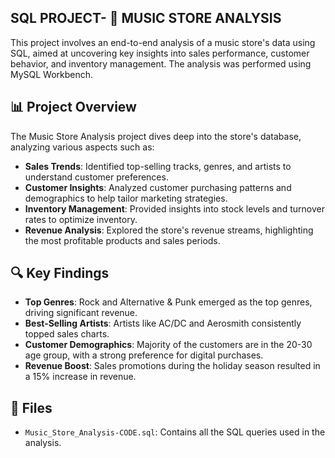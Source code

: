 ## SQL PROJECT- 🎵 MUSIC STORE ANALYSIS 

This project involves an end-to-end analysis of a music store's data using SQL, aimed at uncovering key insights into sales performance, customer behavior, and inventory management. The analysis was performed using MySQL Workbench.

## 📊 Project Overview

The Music Store Analysis project dives deep into the store's database, analyzing various aspects such as:

- **Sales Trends**: Identified top-selling tracks, genres, and artists to understand customer preferences.
- **Customer Insights**: Analyzed customer purchasing patterns and demographics to help tailor marketing strategies.
- **Inventory Management**: Provided insights into stock levels and turnover rates to optimize inventory.
- **Revenue Analysis**: Explored the store's revenue streams, highlighting the most profitable products and sales periods.

## 🔍 Key Findings

- **Top Genres**: Rock and Alternative & Punk emerged as the top genres, driving significant revenue.
- **Best-Selling Artists**: Artists like AC/DC and Aerosmith consistently topped sales charts.
- **Customer Demographics**: Majority of the customers are in the 20-30 age group, with a strong preference for digital purchases.
- **Revenue Boost**: Sales promotions during the holiday season resulted in a 15% increase in revenue.

## 📂 Files

- `Music_Store_Analysis-CODE.sql`: Contains all the SQL queries used in the analysis.
